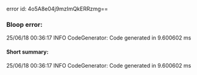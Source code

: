 error id: 4o5A8e04j9mzImQkERRzmg==
### Bloop error:

25/06/18 00:36:17 INFO CodeGenerator: Code generated in 9.600602 ms
#### Short summary: 

25/06/18 00:36:17 INFO CodeGenerator: Code generated in 9.600602 ms